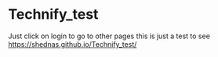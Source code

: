 # Technify_test

Just click on login
to go to other pages
this is just a test to see
https://shednas.github.io/Technify_test/
